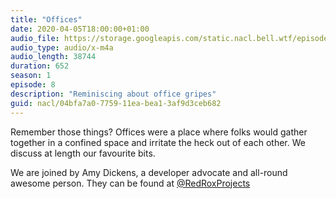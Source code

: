 ```yaml
---
title: "Offices"
date: 2020-04-05T18:00:00+01:00
audio_file: https://storage.googleapis.com/static.nacl.bell.wtf/episodes/8-offices.m4a
audio_type: audio/x-m4a
audio_length: 38744
duration: 652
season: 1
episode: 8
description: "Reminiscing about office gripes"
guid: nacl/04bfa7a0-7759-11ea-bea1-3af9d3ceb682
---
```


Remember those things? Offices were a place where folks would gather together in
a confined space and irritate the heck out of each other. We discuss at length
our favourite bits.

We are joined by Amy Dickens, a developer advocate and all-round awesome person.
They can be found at [@RedRoxProjects](https://twitter.com/RedRoxProjects)
